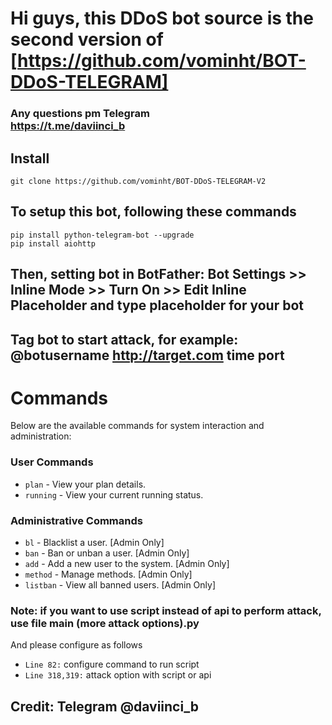 # Hi guys, this DDoS bot source is the second version of <br>[https://github.com/vominht/BOT-DDoS-TELEGRAM]
### Any questions pm Telegram <br> https://t.me/daviinci_b
## Install
```
git clone https://github.com/vominht/BOT-DDoS-TELEGRAM-V2
```
## To setup this bot, following these commands
```
pip install python-telegram-bot --upgrade
pip install aiohttp
```
## Then, setting bot in BotFather: Bot Settings >> Inline Mode >> Turn On >> Edit Inline Placeholder and type placeholder for your bot
## Tag bot to start attack, for example:<br> @botusername http://target.com time port 

# Commands

Below are the available commands for system interaction and administration:

### User Commands
- `plan` - View your plan details.
- `running` - View your current running status.

### Administrative Commands
- `bl` - Blacklist a user. [Admin Only]
- `ban` - Ban or unban a user. [Admin Only]
- `add` - Add a new user to the system. [Admin Only]
- `method` - Manage methods. [Admin Only]
- `listban` - View all banned users. [Admin Only]

### Note: if you want to use script instead of api to perform attack, use file main (more attack options).py
And please configure as follows
- `Line 82:` configure command to run script
- `Line 318,319:` attack option with script or api

## Credit: Telegram @daviinci_b

